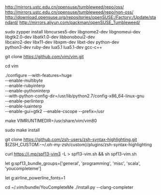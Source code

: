 http://mirrors.ustc.edu.cn/opensuse/tumbleweed/repo/oss/
http://mirrors.ustc.edu.cn/opensuse/tumbleweed/repo/non-oss/
http://download.opensuse.org/repositories/openSUSE:/Factory:/Update/standard/
http://mirrors.aliyun.com/packman/openSUSE_Tumbleweed/


sudo zypper install libncurses5-dev libgnome2-dev libgnomeui-dev \
    libgtk2.0-dev libatk1.0-dev libbonoboui2-dev \
    libcairo2-dev libx11-dev libxpm-dev libxt-dev python-dev \
    python3-dev ruby-dev lua5.1 lua5.1-dev gcc-c++


git clone https://github.com/vim/vim.git

cd vim

./configure --with-features=huge \
            --enable-multibyte \
            --enable-rubyinterp \
            --enable-pythoninterp \
            --with-python-config-dir=/usr/lib/python2.7/config-x86_64-linux-gnu \
            --enable-perlinterp \
            --enable-luainterp \
            --enable-gui=gtk2 --enable-cscope --prefix=/usr

make VIMRUNTIMEDIR=/usr/share/vim/vim80

sudo make install


 git clone https://github.com/zsh-users/zsh-syntax-highlighting.git ${ZSH_CUSTOM:-~/.oh-my-zsh/custom}/plugins/zsh-syntax-highlighting

curl https://j.mp/spf13-vim3 -L > spf13-vim.sh && sh spf13-vim.sh


let g:spf13_bundle_groups=['general', 'programming', 'misc', 'scala', 'youcompleteme']


let g:airline_powerline_fonts=1


cd ~/.vim/bundle/YouCompleteMe
./install.py --clang-completer

